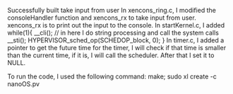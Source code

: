 Successfully built take input from user
In xencons_ring.c, I modified the consoleHandler function and xencons_rx to take input from user.
xencons_rx is to print out the input to the console.
In startKernel.c, I added
while(1){
    __cli();
    // in here I do string processing and call the system calls
    __sti();
    HYPERVISOR_sched_op(SCHEDOP_block, 0);
}
In timer.c, I added a pointer to get the future time for the timer, I will check if that time is 
smaller than the current time, if it is, I will call the scheduler. After that I set it to NULL.

To run the code, I used the following command:
make; sudo xl create -c nanoOS.pv